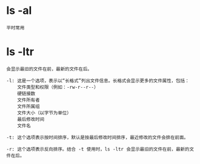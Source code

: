 



# ls -al
    平时常用


# ls -ltr
    会显示最旧的文件在前，最新的文件在后。

    -l: 这是一个选项，表示以“长格式”列出文件信息。长格式会显示更多的文件属性，包括：
        文件类型和权限（例如：-rw-r--r--）
        硬链接数
        文件所有者
        文件所属组
        文件大小（以字节为单位）
        最后修改时间
        文件名

    -t: 这个选项表示按时间排序，默认是按最后修改时间排序，最近修改的文件会排在前面。

    -r: 这个选项表示反向排序。结合 -t 使用时，ls -ltr 会显示最旧的文件在前，最新的文件在后。























